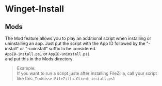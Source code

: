 # Winget-Install

## Mods

The Mod feature allows you to play an additional script when installing or uninstalling an app.
Just put the script with the App ID followed by the "-install" or "-uninstall" suffix to be considered.  
`AppID-install.ps1` or `AppID-uninstall.ps1`  
and put this in the Mods directory  
> Example:  
> If you want to run a script juste after installing FileZilla, call your script like this:
> `TimKosse.FileZilla.Client-install.ps1`
